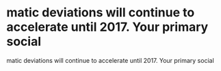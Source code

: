# matic deviations will continue to accelerate until 2017. Your primary social

matic deviations will continue to accelerate until 2017. Your primary social